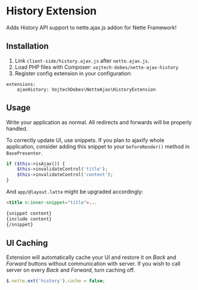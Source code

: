 # History Extension

Adds History API support to nette.ajax.js addon for Nette Framework!

## Installation

1. Link `client-side/history.ajax.js` after `nette.ajax.js`.
2. Load PHP files with Composer: `vojtech-dobes/nette-ajax-history`
3. Register config extension in your configuration:

```
extensions:
	ajaxHistory: VojtechDobes\NetteAjax\HistoryExtension
```

## Usage

Write your application as normal. All redirects and forwards will be properly handled.

To correctly update UI, use snippets. If you plan to ajaxify whole application, consider adding this snippet to your `beforeRender()` method in `BasePresenter`.

```php
if ($this->isAjax()) {
	$this->invalidateControl('title');
	$this->invalidateControl('content');
}
```

And `app/@layout.latte` might be upgraded accordingly:

```html
<title n:inner-snippet="title">...
```

```html
{snippet content}
{include content}
{/snippet}
```

## UI Caching

Extension will automatically cache your UI and restore it on *Back* and *Forward* buttons without communication with server. If you wish to call server on every *Back* and *Forward*, turn caching off.

```js
$.nette.ext('history').cache = false;
```
